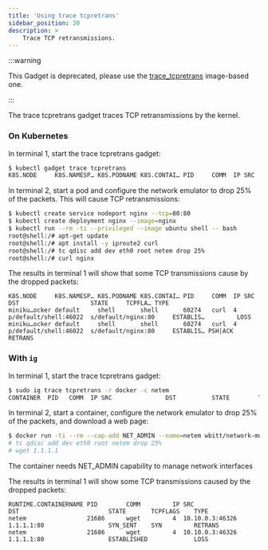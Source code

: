 ```yaml
---
title: 'Using trace tcpretrans'
sidebar_position: 20
description: >
    Trace TCP retransmissions.
---
```


:::warning

This Gadget is deprecated, please use the [trace_tcpretrans](../../trace_tcpretrans.mdx)
image-based one.

:::

The trace tcpretrans gadget traces TCP retransmissions by the kernel.

### On Kubernetes

In terminal 1, start the trace tcpretrans gadget:

```bash
$ kubectl gadget trace tcpretrans
K8S.NODE     K8S.NAMESP… K8S.PODNAME K8S.CONTAI… PID     COMM  IP SRC                    DST                    STATE     TCPFLA… TYPE
```

In terminal 2, start a pod and configure the network emulator to drop 25% of the packets. This will cause TCP retransmissions:

```bash
$ kubectl create service nodeport nginx --tcp=80:80
$ kubectl create deployment nginx --image=nginx
$ kubectl run --rm -ti --privileged --image ubuntu shell -- bash
root@shell:/# apt-get update
root@shell:/# apt install -y iproute2 curl
root@shell:/# tc qdisc add dev eth0 root netem drop 25%
root@shell:/# curl nginx
```

The results in terminal 1 will show that some TCP transmissions cause by the dropped packets:

```
K8S.NODE     K8S.NAMESP… K8S.PODNAME K8S.CONTAI… PID     COMM  IP SRC                    DST                    STATE     TCPFLA… TYPE
miniku…ocker default     shell       shell       60274   curl  4  p/default/shell:46022  s/default/nginx:80     ESTABLIS…         LOSS
miniku…ocker default     shell       shell       60274   curl  4  p/default/shell:46022  s/default/nginx:80     ESTABLIS… PSH|ACK RETRANS
```

### With `ig`

In terminal 1, start the trace tcpretrans gadget:

```bash
$ sudo ig trace tcpretrans -r docker -c netem
CONTAINER  PID   COMM  IP SRC               DST          STATE        TCPFLAGS
```

In terminal 2, start a container, configure the network emulator to drop 25% of the packets, and download a web page:

```bash
$ docker run -ti --rm --cap-add NET_ADMIN --name=netem wbitt/network-multitool -- /bin/bash
# tc qdisc add dev eth0 root netem drop 25%
# wget 1.1.1.1
```

The container needs NET_ADMIN capability to manage network interfaces

The results in terminal 1 will show some TCP transmissions caused by the dropped packets:

```
RUNTIME.CONTAINERNAME PID        COMM         IP SRC                          DST                         STATE       TCPFLAGS    TYPE
netem                 21686      wget         4  10.10.0.3:46326              1.1.1.1:80                  SYN_SENT    SYN         RETRANS
netem                 21686      wget         4  10.10.0.3:46326              1.1.1.1:80                  ESTABLISHED             LOSS
```
